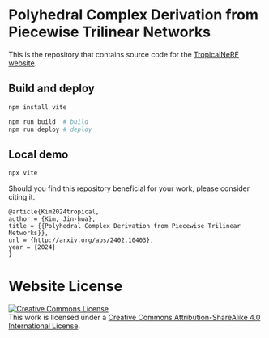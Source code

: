 # Polyhedral Complex Derivation from Piecewise Trilinear Networks

This is the repository that contains source code for the [TropicalNeRF website](https://naver-ai.github.io/tropical-nerf/).


## Build and deploy

```bash
npm install vite
```

```bash
npm run build  # build 
npm run deploy # deploy
```

## Local demo

```bash
npx vite
```

Should you find this repository beneficial for your work, please consider citing it.
```
@article{Kim2024tropical,
author = {Kim, Jin-hwa},
title = {{Polyhedral Complex Derivation from Piecewise Trilinear Networks}},
url = {http://arxiv.org/abs/2402.10403},
year = {2024}
}
```

# Website License
<a rel="license" href="http://creativecommons.org/licenses/by-sa/4.0/"><img alt="Creative Commons License" style="border-width:0" src="https://i.creativecommons.org/l/by-sa/4.0/88x31.png" /></a><br />This work is licensed under a <a rel="license" href="http://creativecommons.org/licenses/by-sa/4.0/">Creative Commons Attribution-ShareAlike 4.0 International License</a>.
